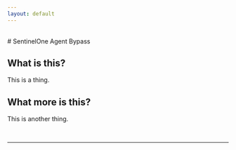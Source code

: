 ```yaml
---
layout: default
---
```

<br/>
# SentinelOne Agent Bypass

## What is this?
This is a thing.

## What more is this?
This is another thing.

<br/>
<hr/>
